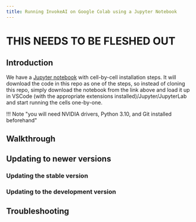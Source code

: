 ```yaml
---
title: Running InvokeAI on Google Colab using a Jupyter Notebook
---
```


# THIS NEEDS TO BE FLESHED OUT

## Introduction

We have a [Jupyter
notebook](https://github.com/invoke-ai/InvokeAI/blob/main/notebooks/Stable-Diffusion-local-Windows.ipynb)
with cell-by-cell installation steps. It will download the code in
this repo as one of the steps, so instead of cloning this repo, simply
download the notebook from the link above and load it up in VSCode
(with the appropriate extensions installed)/Jupyter/JupyterLab and
start running the cells one-by-one.

!!! Note "you will need NVIDIA drivers, Python 3.10, and Git installed beforehand"

## Walkthrough

## Updating to newer versions

### Updating the stable version

### Updating to the development version

## Troubleshooting
